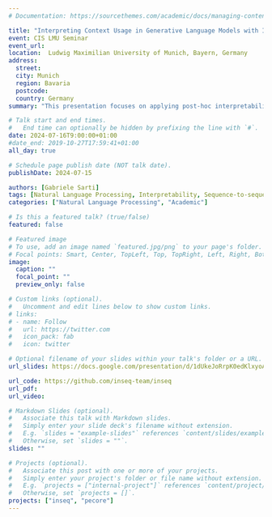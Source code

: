 ```yaml
---
# Documentation: https://sourcethemes.com/academic/docs/managing-content/

title: "Interpreting Context Usage in Generative Language Models with Inseq, PECoRe and MIRAGE"
event: CIS LMU Seminar
event_url:
location:  Ludwig Maximilian University of Munich, Bayern, Germany
address:
  street:
  city: Munich
  region: Bavaria
  postcode:
  country: Germany
summary: "This presentation focuses on applying post-hoc interpretability techniques to analyze how language models (LMs) use input information throughout the generation process. We briefly introduce Inseq, our open-source toolkit designed to simplify advanced feature attribution analyses for LMs. Then, our Plausibility Evaluation of Context Reliance (PECoRe) interpretability framework is introduced to conduct data-driven analyses of context usage in LMs. In conclusion, we showcase how PECoRe can easily be adapted to retrieval-augmented generation (RAG) settings to produce internals-based citations for model answers. Our proposed Model Internals for RAG Explanations (MIRAGE) method achieves citation quality comparable to supervised answer validators with no additional training, producing citations that are faithful to actual context usage during generation."

# Talk start and end times.
#   End time can optionally be hidden by prefixing the line with `#`.
date: 2024-07-16T9:00:00+01:00
#date_end: 2019-10-27T17:59:41+01:00
all_day: true

# Schedule page publish date (NOT talk date).
publishDate: 2024-07-15

authors: [Gabriele Sarti]
tags: [Natural Language Processing, Interpretability, Sequence-to-sequence, Language Modeling, Feature Attribution, Retrieval-augmented Generation]
categories: ["Natural Language Processing", "Academic"]

# Is this a featured talk? (true/false)
featured: false

# Featured image
# To use, add an image named `featured.jpg/png` to your page's folder. 
# Focal points: Smart, Center, TopLeft, Top, TopRight, Left, Right, BottomLeft, Bottom, BottomRight.
image:
  caption: ""
  focal_point: ""
  preview_only: false

# Custom links (optional).
#   Uncomment and edit lines below to show custom links.
# links:
# - name: Follow
#   url: https://twitter.com
#   icon_pack: fab
#   icon: twitter

# Optional filename of your slides within your talk's folder or a URL.
url_slides: https://docs.google.com/presentation/d/1dUkeJoRrpK0edKlxyoAdy_03TxsrQd78HxR0AObVfmM/edit?usp=sharing

url_code: https://github.com/inseq-team/inseq
url_pdf:
url_video:

# Markdown Slides (optional).
#   Associate this talk with Markdown slides.
#   Simply enter your slide deck's filename without extension.
#   E.g. `slides = "example-slides"` references `content/slides/example-slides.md`.
#   Otherwise, set `slides = ""`.
slides: ""

# Projects (optional).
#   Associate this post with one or more of your projects.
#   Simply enter your project's folder or file name without extension.
#   E.g. `projects = ["internal-project"]` references `content/project/deep-learning/index.md`.
#   Otherwise, set `projects = []`.
projects: ["inseq", "pecore"]
---
```

